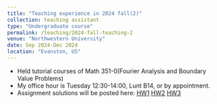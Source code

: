 ```yaml
---
title: "Teaching experience in 2024 fall(2)"
collection: teaching assistant
type: "Undergraduate course"
permalink: /teaching/2024-fall-teaching-2
venue: "Northwestern University"
date: Sep 2024-Dec 2024
location: "Evanston, US"
---
```


- Held tutorial courses of Math 351-0(Fourier Analysis and Boundary Value Problems)
- My office hour is Tuesday 12:30-14:00, Lunt B14, or by appointment.
- Assignment solutions will be posted here:
[HW1](http://zhc515.github.io/files/Math_351_HW1_solution.pdf)
[HW2](http://zhc515.github.io/files/Math_351_HW2_solution.pdf)
[HW3](http://zhc515.github.io/files/Math_351_HW3_solution.pdf)

